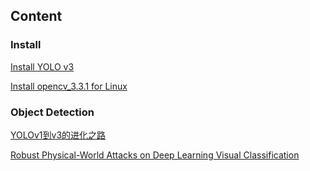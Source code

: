 ## Content

### Install

[Install YOLO v3](https://github.com/SpadesQ/Note/blob/master/Install%20YOLO%20v3.md) 

[Install opencv_3.3.1 for Linux](https://github.com/SpadesQ/Note/blob/master/%20Install%20opencv_3.3.1%20for%20Linux.md)

### Object Detection

[YOLOv1到v3的进化之路](https://github.com/SpadesQ/Note/blob/master/YOLOv1%E5%88%B0v3%E7%9A%84%E8%BF%9B%E5%8C%96%E4%B9%8B%E8%B7%AF.md)

[Robust Physical-World Attacks on Deep Learning Visual Classification](https://github.com/SpadesQ/Note/blob/master/Robust%20Physical-World%20Attacks%20on%20Deep%20Learning%20Visual%20Classification.md)
